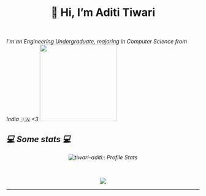 <h1 align = "center">👋 Hi, I’m  Aditi Tiwari </h1>
<br />

<p><em>I'm an Engineering Undergraduate, majoring in Computer Science from India 🇮🇳 <3
  <img align='centre' src="[https://giphy.com/gifs/pudgypenguins-pudgy-penguin-penguins-6ib6KPmkeAjDTxMxij](https://i.giphy.com/media/v1.Y2lkPTc5MGI3NjExZnF6dnl3NzBqZjk4eW53cGJpYWRlMm9wMmd4d3BkcHlmZ2hrZ3AyYSZlcD12MV9pbnRlcm5hbF9naWZfYnlfaWQmY3Q9Zw/6ib6KPmkeAjDTxMxij/giphy.gif)" width="200">

<h2>💻 Some stats 💻</h2>


<p align = "center"><img src="https://github-readme-stats.vercel.app/api?username=tiwari-aditi&show_icons=true&theme=synthwave" alt="tiwari-aditi:: Profile Stats" /> </p> 
<br>
<p align = "center"><a href="https://github.com/tiwari-aditi/github-readme-stats"><img align="center" src="https://github-readme-stats.vercel.app/api/top-langs/?username=tiwari-aditi&layout=compact&theme=buefy&hide_border=true" /></a></p>

---
